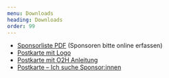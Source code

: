 ```yaml
---
menu: Downloads
heading: Downloads
order: 99
---
```

* [Sponsorliste PDF](assets/sponsorliste-2021.pdf) (Sponsoren bitte online erfassen)
* [Postkarte mit Logo](assets/postkarte-2021.pdf)
* [Postkarte mit O2H Anleitung](assets/postkarte-2020-explainer.pdf)
* [Postkarte – Ich suche Sponsor:innen](assets/postkarte-2021-ichsuchesponsoren.pdf)

